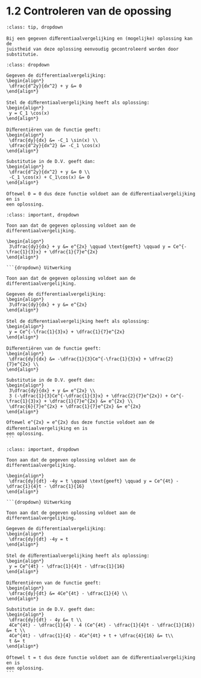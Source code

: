 # 1.2 Controleren van de opossing

```{admonition} Theorie: 
:class: tip, dropdown

Bij een gegeven diﬀerentiaalvergelijking en (mogelijke) oplossing kan de
juistheid van deze oplossing eenvoudig gecontroleerd worden door substitutie.
```

```{admonition} Voorbeeld: Controleren van de oplossing
:class: dropdown

Gegeven de differentiaalvergelijking:
\begin{align*}
 \dfrac{d^2y}{dx^2} + y &= 0
\end{align*}

Stel de diﬀerentiaalvergelijking heeft als oplossing:
\begin{align*}
 y = C_1 \cos(x)
\end{align*}

Diﬀerentiëren van de functie geeft:
\begin{align*}
 \dfrac{dy}{dx} &= -C_1 \sin(x) \\
 \dfrac{d^2y}{dx^2} &= -C_1 \cos(x)
\end{align*}

Substitutie in de D.V. geeft dan:
\begin{align*}
 \dfrac{d^2y}{dx^2} + y &= 0 \\
 -C_1 \cos(x) + C_1\cos(x) &= 0
\end{align*}

Oftewel 0 = 0 dus deze functie voldoet aan de diﬀerentiaalvergelijking en is
een oplossing.
```

````{admonition} Oefening 1
:class: important, dropdown

Toon aan dat de gegeven oplossing voldoet aan de differentiaalvergelijking.

\begin{align*}
 3\dfrac{dy}{dx} + y &= e^{2x} \qquad \text{geeft} \qquad y = Ce^{-\frac{1}{3}x} + \dfrac{1}{7}e^{2x}
\end{align*}

```{dropdown} Uitwerking

Toon aan dat de gegeven oplossing voldoet aan de differentiaalvergelijking.

Gegeven de differentiaalvergelijking:
\begin{align*}
 3\dfrac{dy}{dx} + y &= e^{2x}
\end{align*}

Stel de diﬀerentiaalvergelijking heeft als oplossing:
\begin{align*}
 y = Ce^{-\frac{1}{3}x} + \dfrac{1}{7}e^{2x}
\end{align*}

Diﬀerentiëren van de functie geeft:
\begin{align*}
 \dfrac{dy}{dx} &= -\dfrac{1}{3}Ce^{-\frac{1}{3}x} + \dfrac{2}{7}e^{2x} \\
\end{align*}

Substitutie in de D.V. geeft dan:
\begin{align*}
 3\dfrac{dy}{dx} + y &= e^{2x} \\
 3 (-\dfrac{1}{3}Ce^{-\dfrac{1}{3}x} + \dfrac{2}{7}e^{2x}) + Ce^{-\frac{1}{3}x} + \dfrac{1}{7}e^{2x} &= e^{2x} \\
 \dfrac{6}{7}e^{2x} + \dfrac{1}{7}e^{2x} &= e^{2x}
\end{align*}

Oftewel e^{2x} = e^{2x} dus deze functie voldoet aan de diﬀerentiaalvergelijking en is
een oplossing.
```
````

````{admonition} Oefening 2
:class: important, dropdown

Toon aan dat de gegeven oplossing voldoet aan de differentiaalvergelijking.

\begin{align*}
 \dfrac{dy}{dt} -4y = t \qquad \text{geeft} \qquad y = Ce^{4t} - \dfrac{1}{4}t - \dfrac{1}{16}
\end{align*}

```{dropdown} Uitwerking

Toon aan dat de gegeven oplossing voldoet aan de differentiaalvergelijking.

Gegeven de differentiaalvergelijking:
\begin{align*}
 \dfrac{dy}{dt} -4y = t
\end{align*}

Stel de diﬀerentiaalvergelijking heeft als oplossing:
\begin{align*}
 y = Ce^{4t} - \dfrac{1}{4}t - \dfrac{1}{16}
\end{align*}

Diﬀerentiëren van de functie geeft:
\begin{align*}
 \dfrac{dy}{dt} &= 4Ce^{4t} - \dfrac{1}{4} \\
\end{align*}

Substitutie in de D.V. geeft dan:
\begin{align*}
 \dfrac{dy}{dt} - 4y &= t \\
 4Ce^{4t} - \dfrac{1}{4} - 4 (Ce^{4t} - \dfrac{1}{4}t - \dfrac{1}{16}) &= t \\
 4Ce^{4t} - \dfrac{1}{4} - 4Ce^{4t} + t + \dfrac{4}{16} &= t\\
 t &= t
\end{align*}

Oftewel t = t dus deze functie voldoet aan de diﬀerentiaalvergelijking en is
een oplossing.
```
````
